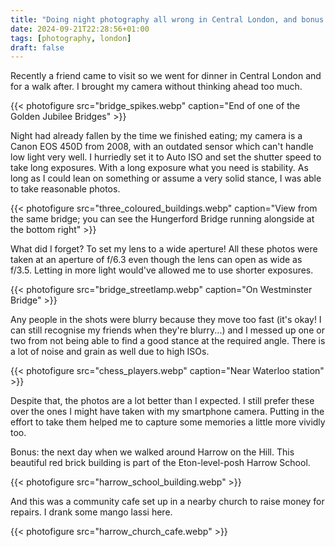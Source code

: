 ```yaml
---
title: "Doing night photography all wrong in Central London, and bonus Harrow"
date: 2024-09-21T22:28:56+01:00
tags: [photography, london]
draft: false
---
```


Recently a friend came to visit so we went for dinner in Central London and for a walk after. I brought my camera without thinking ahead too much.

{{< photofigure src="bridge_spikes.webp" caption="End of one of the Golden Jubilee Bridges" >}}

Night had already fallen by the time we finished eating; my camera is a Canon EOS 450D from 2008, with an outdated sensor which can't handle low light very well. I hurriedly set it to Auto ISO and set the shutter speed to take long exposures. With a long exposure what you need is stability. As long as I could lean on something or assume a very solid stance, I was able to take reasonable photos.

{{< photofigure src="three_coloured_buildings.webp" caption="View from the same bridge; you can see the Hungerford Bridge running alongside at the bottom right" >}}

What did I forget? To set my lens to a wide aperture! All these photos were taken at an aperture of f/6.3 even though the lens can open as wide as f/3.5. Letting in more light would've allowed me to use shorter exposures.

{{< photofigure src="bridge_streetlamp.webp" caption="On Westminster Bridge" >}}

Any people in the shots were blurry because they move too fast (it's okay! I can still recognise my friends when they're blurry...) and I messed up one or two from not being able to find a good stance at the required angle. There is a lot of noise and grain as well due to high ISOs.

{{< photofigure src="chess_players.webp" caption="Near Waterloo station" >}}

Despite that, the photos are a lot better than I expected. I still prefer these over the ones I might have taken with my smartphone camera. Putting in the effort to take them helped me to capture some memories a little more vividly too.

Bonus: the next day when we walked around Harrow on the Hill. This beautiful red brick building is part of the Eton-level-posh Harrow School.

{{< photofigure src="harrow_school_building.webp" >}}

And this was a community cafe set up in a nearby church to raise money for repairs. I drank some mango lassi here.

{{< photofigure src="harrow_church_cafe.webp" >}}
